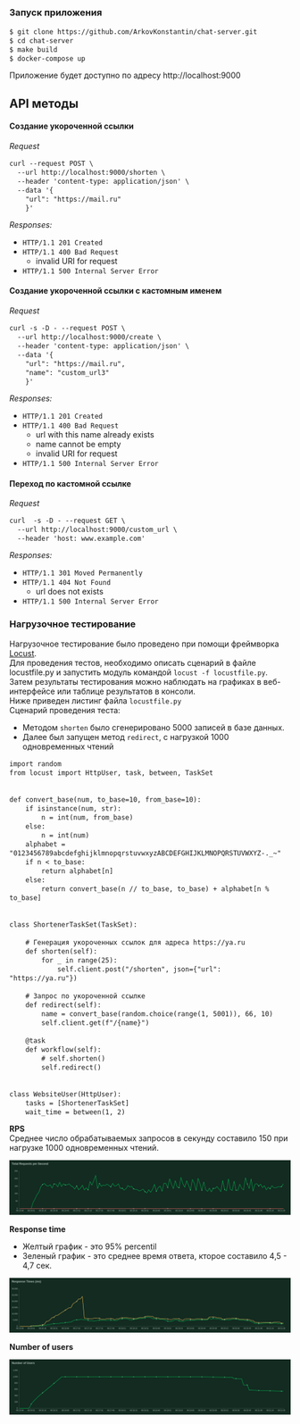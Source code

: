 ### Запуск приложения
```
$ git clone https://github.com/ArkovKonstantin/chat-server.git
$ cd chat-server
$ make build
$ docker-compose up
```
Приложение будет доступно по адресу http://localhost:9000

API методы
---
#### Создание укороченной ссылки
_Request_
```
curl --request POST \
  --url http://localhost:9000/shorten \
  --header 'content-type: application/json' \
  --data '{
	"url": "https://mail.ru"
    }'
```
_Responses:_
* `HTTP/1.1 201 Created`
* `HTTP/1.1 400 Bad Request`
  * invalid URI for request
* `HTTP/1.1 500 Internal Server Error`

#### Создание укороченной ссылки c кастомным именем
_Request_
```
curl -s -D - --request POST \
  --url http://localhost:9000/create \
  --header 'content-type: application/json' \
  --data '{
	"url": "https://mail.ru",
	"name": "custom_url3"
    }'
```
_Responses:_

* `HTTP/1.1 201 Created`
* `HTTP/1.1 400 Bad Request`
  * url with this name already exists
  * name cannot be empty
  * invalid URI for request
* `HTTP/1.1 500 Internal Server Error`
#### Переход по кастомной ссылке
_Request_
```
curl  -s -D - --request GET \
  --url http://localhost:9000/custom_url \
  --header 'host: www.example.com'
```
_Responses:_

* `HTTP/1.1 301 Moved Permanently`
* `HTTP/1.1 404 Not Found`
  * url does not exists
* `HTTP/1.1 500 Internal Server Error`

### Нагрузочное тестирование
Нагрузочное тестирование было проведено при помощи фреймворка [Locust](https://locust.io/). <br>
Для проведения тестов, необходимо описать сценарий в файле locustfile.py и запустить модуль командой `locust -f locustfile.py`. Затем результаты тестирования можно наблюдать на графиках в веб-интерфейсе или таблице результатов в консоли. <br>
Ниже приведен листинг файла `locustfile.py` <br>
Сценарий проведения теста: <br>
* Методом `shorten` было сгенерировано 5000 записей в базе данных.
* Далее был запущен метод `redirect`, с нагрузкой 1000 одновременных чтений

```python3
import random
from locust import HttpUser, task, between, TaskSet


def convert_base(num, to_base=10, from_base=10):
    if isinstance(num, str):
        n = int(num, from_base)
    else:
        n = int(num)
    alphabet = "0123456789abcdefghijklmnopqrstuvwxyzABCDEFGHIJKLMNOPQRSTUVWXYZ-._~"
    if n < to_base:
        return alphabet[n]
    else:
        return convert_base(n // to_base, to_base) + alphabet[n % to_base]


class ShortenerTaskSet(TaskSet):

    # Генерация укороченных ссылок для адреса https://ya.ru
    def shorten(self):
        for _ in range(25):
            self.client.post("/shorten", json={"url": "https://ya.ru"})

    # Запрос по укороченной ссылке
    def redirect(self):
        name = convert_base(random.choice(range(1, 5001)), 66, 10)
        self.client.get(f"/{name}")

    @task
    def workflow(self):
        # self.shorten()
        self.redirect()


class WebsiteUser(HttpUser):
    tasks = [ShortenerTaskSet]
    wait_time = between(1, 2)

```

**RPS** <br>
Среднее число обрабатываемых запросов в секунду составило 150 при нагрузке 1000 одновременных чтений. <br>

![Image](https://github.com/ArkovKonstantin/url-shortener/raw/master/assets/total_requests_per_second.png) <br>

**Response time** <br>
* Желтый график - это 95% percentil
* Зеленый график - это среднее время ответа, кторое составило 4,5 - 4,7 сек.

![Image](https://github.com/ArkovKonstantin/url-shortener/raw/master/assets/response_times_(ms).png) <br>

**Number of users** <br>

![Image](https://github.com/ArkovKonstantin/url-shortener/raw/master/assets/number_of_users.png) <br>
